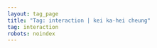```yaml
---
layout: tag_page
title: "Tag: interaction | kei ka-hei cheung"
tag: interaction
robots: noindex
---
```

